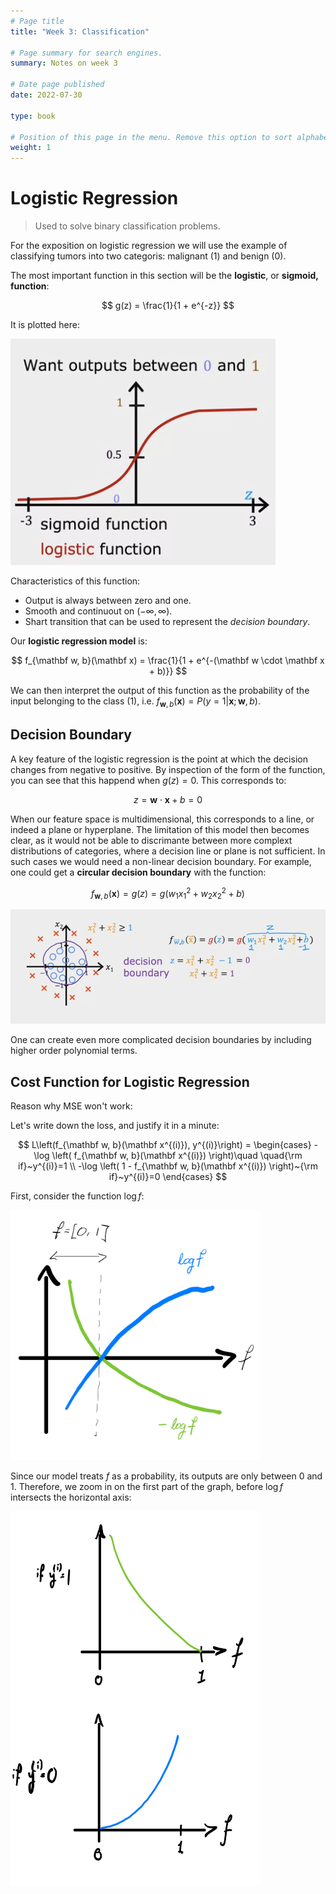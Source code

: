 ```yaml
---
# Page title
title: "Week 3: Classification"

# Page summary for search engines.
summary: Notes on week 3

# Date page published
date: 2022-07-30

type: book

# Position of this page in the menu. Remove this option to sort alphabetically.
weight: 1
---
```


# Logistic Regression

> Used to solve binary classification problems.

For the exposition on logistic regression we will use the example of classifying tumors into two categoris: malignant (1) and benign (0).

The most important function in this section will be the **logistic**, or **sigmoid, function**:

$$
g(z) = \frac{1}{1 + e^{-z}}
$$

It is plotted here:

![](logistic_function.png)

Characteristics of this function:

- Output is always between zero and one.
- Smooth and continuout on $(- \infty, \infty)$. 
- Shart transition that can be used to represent the *decision boundary*.

Our **logistic regression model** is:

$$
f_{\mathbf w, b}(\mathbf x) = \frac{1}{1 + e^{-(\mathbf w \cdot \mathbf x + b)}}
$$

We can then interpret the output of this function as the probability of the input belonging to the class (1), i.e. $f_{\mathbf w, b}(\mathbf x) = P(y=1|\mathbf x; \mathbf w, b)$.

## Decision Boundary 

A key feature of the logistic regression is the point at which the decision changes from negative to positive. By inspection of the form of the function, you can see that this happend when $g(z)=0$. This corresponds to:

$$
z = \mathbf w \cdot \mathbf x + b = 0
$$

When our feature space is multidimensional, this corresponds to a line, or indeed a plane or hyperplane. The limitation of this model then becomes clear, as it would not be able to discrimante between more complext distributions of categories, where a decision line or plane is not sufficient. In such cases we would need a non-linear decision boundary. For example, one could get a **circular decision boundary** with the function:

$$
f_{\mathbf w, b}(\mathbf x) = g(z) = g(w_1 x_1^2 + w_2 x_2^2 + b)
$$

![](circular_decision.png)

One can create even more complicated decision boundaries by including higher order polynomial terms. 

## Cost Function for Logistic Regression

Reason why MSE won't work: 

Let's write down the loss, and justify it in a minute: 

$$
L\left(f_{\mathbf w, b}(\mathbf x^{(i)}), y^{(i)}\right) = \begin{cases} 
    -\log \left( f_{\mathbf w, b}(\mathbf x^{(i)}) \right)\quad \quad{\rm if}~y^{(i)}=1 \\
    -\log \left( 1 - f_{\mathbf w, b}(\mathbf x^{(i)}) \right)~{\rm if}~y^{(i)}=0
\end{cases}
$$

First, consider the function $\log f$:

<img src="logf.jpg" width=400 height=400>

Since our model treats $f$ as a probability, its outputs are only between $0$ and $1$. Therefore, we zoom in on the first part of the graph, before $\log f$ intersects the horizontal axis: 

<img src="logistic_loss_function.jpg" width=400 height=600>
